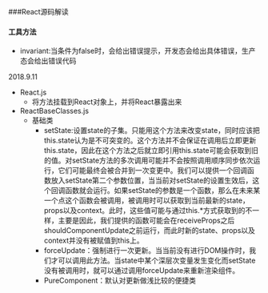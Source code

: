 ###React源码解读
#### 工具方法
- invariant:当条件为false时，会给出错误提示，开发态会给出具体错误，生产态会给出错误代码

2018.9.11
- React.js
  - 将方法挂载到React对象上，并将React暴露出来
- ReactBaseClasses.js
  - 基础类
    - setState:设置state的子集。只能用这个方法来改变state，同时应该把this.state认为是不可突变的。这个方法并不会保证在调用后立即更新this.state，因此在这个方法之后就立即引用this.state可能会获取到旧的值。对setState方法的多次调用可能并不会按照调用顺序同步依次运行，它们可能最终会被合并到一次变更中。我们可以提供一个回调函数放入setState第二个参数位置，当当前对setState的设置生效后，这个回调函数就会运行。如果setState的参数是一个函数，那么在未来某一个点这个函数会被调用，被调用时可以获取到当前最新的state，props以及context。此时，这些值可能与通过this.*方式获取到的不一样，主要是因此，我们提供的函数可能会在receiveProps之后shouldComponentUpdate之前运行，而此时新的state、props以及context并没有被赋值到this上。
    - forceUpdate：强制进行一次更新。当当前没有进行DOM操作时，我们才可以调用此方法。当state中某个深层次变量发生变化而setState没有被调用时，就可以通过调用forceUpdate来重新渲染组件。
    - PureComponent：默认对更新做浅比较的便捷类
